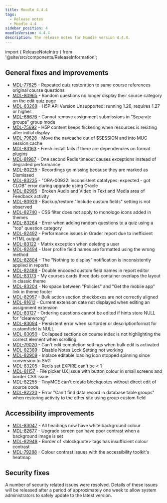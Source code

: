 ```yaml
---
title: Moodle 4.4.4
tags:
  - Release notes
  - Moodle 4.4
sidebar_position: 4
moodleVersion: 4.4.4
description: The release notes for Moodle version 4.4.4.
---
```


import { ReleaseNoteIntro } from '@site/src/components/ReleaseInformation';

<ReleaseNoteIntro releaseName={frontMatter.moodleVersion} />

## General fixes and improvements
<!-- cspell:disable -->
- [MDL-77625](https://tracker.moodle.org/browse/MDL-77625) - Repeated quiz restoration to same course references original course questions
- [MDL-80965](https://tracker.moodle.org/browse/MDL-80965) - Random questions no longer display their source category on the edit quiz page
- [MDL-83268](https://tracker.moodle.org/browse/MDL-83268) - H5P API Version Unsupported: running 1.26, requires 1.27 or higher
- [MDL-68676](https://tracker.moodle.org/browse/MDL-68676) - Cannot remove assignment submissions in "Separate groups" group mode
- [MDL-75692](https://tracker.moodle.org/browse/MDL-75692) - H5P content keeps flickering when resources is resizing after initial display
- [MDL-79628](https://tracker.moodle.org/browse/MDL-79628) - Move the navcache out of $SESSION and into MUC session cache
- [MDL-83163](https://tracker.moodle.org/browse/MDL-83163) - Fresh install fails if there are dependencies on format plugins
- [MDL-81987](https://tracker.moodle.org/browse/MDL-81987) - One second Redis timeout causes exceptions instead of degraded performance
- [MDL-80225](https://tracker.moodle.org/browse/MDL-80225) - Recordings go missing because they are marked as Dismissed
- [MDL-83235](https://tracker.moodle.org/browse/MDL-83235) - "ORA-00932: inconsistent datatypes: expected - got CLOB" error during upgrade using Oracle
- [MDL-82995](https://tracker.moodle.org/browse/MDL-82995) - Broken Audio and Video in Text and Media area of Feedback activity
- [MDL-80929](https://tracker.moodle.org/browse/MDL-80929) - Backup/restore "Include custom fields" setting is not observed
- [MDL-82740](https://tracker.moodle.org/browse/MDL-82740) - CSS filter does not apply to monologo icons added in themes
- [MDL-83264](https://tracker.moodle.org/browse/MDL-83264) - Error when adding random questions to a quiz using a "top" question category
- [MDL-82492](https://tracker.moodle.org/browse/MDL-82492) - Performance issues in Grader report due to inefficient HTML output
- [MDL-83122](https://tracker.moodle.org/browse/MDL-83122) - Matrix exception when deleting a user
- [MDL-82494](https://tracker.moodle.org/browse/MDL-82494) - User profile field names are formatted using the wrong method
- [MDL-82804](https://tracker.moodle.org/browse/MDL-82804) - The "Nothing to display" notification is inconsistently applied in reports
- [MDL-82488](https://tracker.moodle.org/browse/MDL-82488) - Double encoded custom field names in report editor
- [MDL-83173](https://tracker.moodle.org/browse/MDL-83173) - My courses cards three dots container overlaps the layout in classic theme
- [MDL-83204](https://tracker.moodle.org/browse/MDL-83204) - No space between "Policies" and "Get the mobile app" link in theme footer
- [MDL-82957](https://tracker.moodle.org/browse/MDL-82957) - Bulk action section checkboxes are not correctly aligned
- [MDL-81612](https://tracker.moodle.org/browse/MDL-81612) - Current extension date not displayed when editing an assignment extension
- [MDL-83127](https://tracker.moodle.org/browse/MDL-83127) - Ordering questions cannot be edited if hints store NULL for "clearwrong"
- [MDL-83094](https://tracker.moodle.org/browse/MDL-83094) - Persistent error when sortorder or descriptionformat for customfield is NULL
- [MDL-83050](https://tracker.moodle.org/browse/MDL-83050) - Collapsed sections on course index is not highlighting the correct element when scrolling
- [MDL-79020](https://tracker.moodle.org/browse/MDL-79020) - Can't edit completion settings when bulk edit is activated
- [MDL-82389](https://tracker.moodle.org/browse/MDL-82389) - Disable Notes Lock Setting not working
- [MDL-82909](https://tracker.moodle.org/browse/MDL-82909) - Inplace editable loading icon stopped spinning since conversion to SVG
- [MDL-83205](https://tracker.moodle.org/browse/MDL-83205) - Redis set EXPIRE can't be < 1
- [MDL-81157](https://tracker.moodle.org/browse/MDL-81157) - File picker UX issue with button colour in small screens and border CSS issue
- [MDL-82255](https://tracker.moodle.org/browse/MDL-82255) - TinyMCE can't create blockquotes without direct edit of source code
- [MDL-82220](https://tracker.moodle.org/browse/MDL-82220) - Error "Can't find data record in database table groups" when restoring activity to the other site using group custom field
<!-- cspell:enable -->

## Accessibility improvements
<!-- cspell:disable -->
- [MDL-83047](https://tracker.moodle.org/browse/MDL-83047) - All headings now have white background colour
- [MDL-82677](https://tracker.moodle.org/browse/MDL-82677) - Upgrade screen can have poor contrast when a background image is set
- [MDL-82948](https://tracker.moodle.org/browse/MDL-82948) - Border of &lt;blockquote&gt; tags has insufficient colour contrast
- [MDL-79288](https://tracker.moodle.org/browse/MDL-79288) - Colour contrast issues with the accessibility toolkit's heatmap
<!-- cspell:enable -->

## Security fixes

A number of security related issues were resolved. Details of these issues will be released after a period of approximately one week to allow system administrators to safely update to the latest version.
